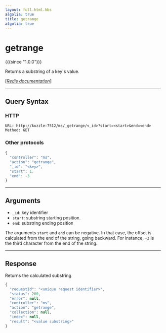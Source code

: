 ```yaml
---
layout: full.html.hbs
algolia: true
title: getrange
algolia: true
---
```


# getrange

{{{since "1.0.0"}}}

Returns a substring of a key's value.

[[_Redis documentation_]](https://redis.io/commands/getrange)

---

## Query Syntax

### HTTP

```http
URL: http://kuzzle:7512/ms/_getrange/<_id>?start=<start>&end=<end>
Method: GET
```

### Other protocols

```js
{
  "controller": "ms",
  "action": "getrange",
  "_id": "<key>",
  "start": 1,
  "end": -3
}
```

---

## Arguments

* `_id`: key identifier
* `start`: substring starting position. 
* `end`: substring ending position

The arguments `start` and `end` can be negative. In that case, the offset is calculated from the end of the string, going backward. For instance, `-3` is the third character from the end of the string.

---

## Response

Returns the calculated substring.

```javascript
{
  "requestId": "<unique request identifier>",
  "status": 200,
  "error": null,
  "controller": "ms",
  "action": "getrange",
  "collection": null,
  "index": null,
  "result": "<value substring>"
}
```
